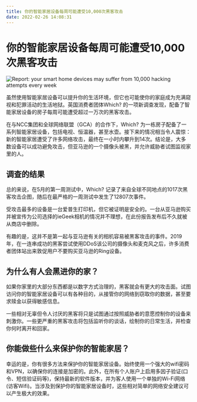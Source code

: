 ```yaml
---
title: 你的智能家居设备每周可能遭受10,000次黑客攻击
date: 2022-02-26 14:08:31
---
```


# 你的智能家居设备每周可能遭受10,000次黑客攻击

![Report: your smart home devices may suffer from 10,000 hacking attempts every week](https://cybernews.com/wp-content/uploads/2021/07/shutterstock_1271345653-1-750x375.jpg)

虽然使用智能家居设备可以提升你的生活环境，但它也可能使你的家庭成为充满窥视和犯罪活动的生活地狱。英国消费者团体Which? 的一项新调查发现，配备了智能家居设备的房子每周可能遭受超过一万次的黑客攻击。

在与NCC集团和全球网络联盟（GCA）的合作下，Which? 为一栋房子配备了一系列智能家居设备，包括电视、恒温器，甚至水壶。接下来的情况相当令人震惊：新的智能家居遭受了许多网络攻击，最终在一小时内攀升到14次。结论是，大多数设备可以成功避免攻击，但亚马逊的一个摄像头被黑，并允许威胁者试图监视家里的人。

## 调查的结果

总的来说，在5月的第一周测试中，Which? 记录了来自全球不同地点的1017次黑客攻击企图，随后在最严格的一周测试中发生了12807次事件。

受攻击最多的设备是一台爱普生打印机，但它被证明是安全的。一台从亚马逊购买并被宣传为公司选择的ieGeek相机的情况并不理想，在此份报告发布后不久就被从商店中删除。

有趣的是，这并不是第一起与亚马逊有关的相机容易被黑客攻击的事件。2019年，在一连串成功的黑客尝试使用DDoS该公司的摄像头和麦克风之后，许多消费者团体站出来敦促用户不要购买亚马逊的Ring设备。

## 为什么有人会黑进你的家？

如果你家里的大部分东西都是以数字方式治理的，黑客就会有更大的攻击面。试图访问你的智能家居设备可以有各种目的，从接管你的网络到窃取你的数据，甚至要求赎金以获得敏感信息。

一些相对无辜但令人讨厌的黑客将只是试图通过按照威胁者的意愿控制你的设备来刺激你。一些更严重的黑客攻击将包括监听你的谈话，绘制你的日常生活，并检查你何时离开和回家。

## 你能做些什么来保护你的智能家居？

幸运的是，你有很多方法来保护你的智能家居设备。始终使用一个强大的wifi密码和VPN，以确保你的连接是加密的。此外，在所有个人账户上启用多因子验证(口令、短信验证码等)，保持最新的软件版本，并为客人使用一个单独的Wi-Fi网络(访客Wifi)。当涉及到保护你的智能家居设备时，这些相对简单的网络安全建议可以产生极大的效果。
